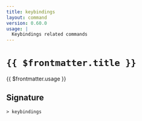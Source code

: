 ```yaml
---
title: keybindings
layout: command
version: 0.60.0
usage: |
  Keybindings related commands
---
```


# `{{ $frontmatter.title }}`

<div style='white-space: pre-wrap;'>{{ $frontmatter.usage }}</div>

## Signature

```> keybindings ```
